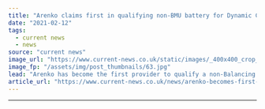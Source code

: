 ```yaml
---
title: "Arenko claims first in qualifying non-BMU battery for Dynamic Containment's monitoring requirement"
date: "2021-02-12"
tags: 
  - current news
  - news
source: "current news"
image_url: "https://www.current-news.co.uk/static/images/_400x400_crop_center-center/Lower-Road-battery-asset-2-credit-Gore-Street.jpg"
image_fp: "/assets/img/post_thumbnails/63.jpg"
lead: "​Arenko has become the first provider to qualify a non-Balancing Mechanism Unit (BMU) while complying with Dynamic Containment's requirement for real time monitoring."
article_url: "https://www.current-news.co.uk/news/arenko-becomes-first-to-qualify-a-non-bmu-battery-for-rtm-in-dynamic-containment?utm_source=rss-feeds&utm_medium=rss&utm_campaign=rss"
---
```


---
